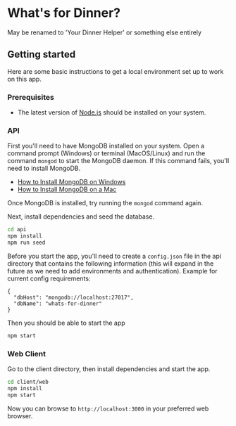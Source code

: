 # What's for Dinner?

May be renamed to 'Your Dinner Helper' or something else entirely

## Getting started
Here are some basic instructions to get a local environment set up to work on this app.

### Prerequisites
* The latest version of [Node.js](https://nodejs.org/en/download/package-manager/) should be installed on your system.

### API
First you'll need to have MongoDB installed on your system.
Open a command prompt (Windows) or terminal (MacOS/Linux) and run the command `mongod` to start the MongoDB daemon. If this command fails, you'll need to install MongoDB.
- [How to Install MongoDB on Windows](http://treehouse.github.io/installation-guides/windows/mongo-windows.html)
- [How to Install MongoDB on a Mac](http://treehouse.github.io/installation-guides/mac/mongo-mac.html)

Once MongoDB is installed, try running the `mongod` command again. 

Next, install dependencies and seed the database.
```bash
cd api
npm install
npm run seed
```

Before you start the app, you'll need to create a `config.json` file in the api directory that contains the following information (this will expand in the future as we need to add environments and authentication).
Example for current config requirements:
```
{
  "dbHost": "mongodb://localhost:27017",
  "dbName": "whats-for-dinner"
}
```

Then you should be able to start the app
```bash
npm start
```

### Web Client
Go to the client directory, then install dependencies and start the app.
```bash
cd client/web
npm install
npm start
```
Now you can browse to `http://localhost:3000` in your preferred web browser.